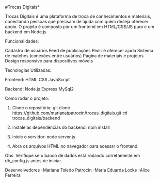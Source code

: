 #Trocas Digitais*

Trocas Digitais é uma plataforma de troca de conhecimentos e materiais, conectando pessoas que precisam de ajuda com quem deseja oferecer apoio. O projeto é composto por um frontend em HTML/CSS/JS puro e um backend em Node.js.

Funcionalidades:

Cadastro de usuários
Feed de publicações
Pedir e oferecer ajuda
Sistema de matches (conexões entre usuários)
Página de materiais e projetos
Design responsivo para dispositivos móveis

Tecnologias Utilizadas:

Frontend:
HTML
CSS
JavaScript

Backend:
Node.js
Express
MySql2

Como rodar o projeto:

1. Clone o repositório:
git clone https://github.com/marianatpatrocin/trocas-digitais.git
cd trocas_digitais/backend

2. Instale as dependências do backend:
npm install


3. Inicie o servidor:
node server.js

4. Abra os arquivos HTML no navegador para acessar o frontend.

Obs: Verifique se o banco de dados está rodando corretamente em db_config.js antes de iniciar. 

Desenvolvedores
-Mariana Toledo Patrocin
-Maria Eduarda Locks
-Alice Ferreira
